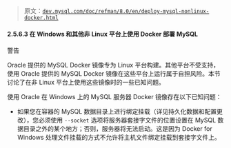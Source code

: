> 原文：[`dev.mysql.com/doc/refman/8.0/en/deploy-mysql-nonlinux-docker.html`](https://dev.mysql.com/doc/refman/8.0/en/deploy-mysql-nonlinux-docker.html)

#### 2.5.6.3 在 Windows 和其他非 Linux 平台上使用 Docker 部署 MySQL

警告

Oracle 提供的 MySQL Docker 镜像专为 Linux 平台构建。其他平台不受支持，使用 Oracle 提供的 MySQL Docker 镜像在这些平台上运行属于自担风险。本节讨论了在非 Linux 平台上使用这些镜像时的一些已知问题。

使用 Oracle 在 Windows 上的 MySQL 服务器 Docker 镜像存在以下已知问题：

+   如果您在容器的 MySQL 数据目录上进行绑定挂载（详见持久化数据和配置更改），您必须使用 `--socket` 选项将服务器套接字文件的位置设置在 MySQL 数据目录之外的某个地方；否则，服务器将无法启动。这是因为 Docker for Windows 处理文件挂载的方式不允许将主机文件绑定挂载到套接字文件上。
